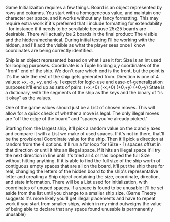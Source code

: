 Game Initializaiton requires a few things.
Board is an object represented by rows and columns.
You start with a homogeneous value, and maintain one character per space, and it works without any fancy formatting.
This may require extra work if it's preferred that I include formatting for extendability - for instance if it needs to be scrollable because 25x25 boards are desirable.
There will actually be 2 boards in the final product: The visible and the hidden/mechanical. During initial testing I'll be working with the hidden, and I'll add the visible as what the player sees once I know coordinates are being correctly identified.

Ship is an object represented based on what I use it for:
Size is an Int used for looping purposes.
Coordinate is a Tuple holding x,y coordinates of the "front" end of the ship. We don't care which end is the front, but the point is it's the side the rest of the ship gets generated from.
Direction is one of 4 values: +x, -x, +y, and -y. I expect for logic-use and ease-of-generalization purposes it'll end up as sets of pairs: (+x,+0) (-x,+0) (+0,+y) (+0,-y)
State is a dictionary, with the segments of the ship as the keys and the binary of "is it okay" as the values.

One of the game values should just be a List of chosen moves. This will allow for a quick check of whether a move is legal. The only illegal moves are "off the edge of the board" and "spaces you've already picked."

Starting from the largest ship, it'll pick a random value on the x and y axes and compare it with a List we make of used spaces. If it's not in there, that'll be the provisional Coordinate value for the ship.
Then it'll pick a direction at random from the 4 options. It'll run a for loop for (Size - 1) spaces offset in that direction or until it hits an illegal space. If it hits an illegal space it'll try the next direction in line until it's tried all 4 or has looped the full Size without hitting anything.
If it is able to find the full size of the ship worth of contiguous empty spaces that are all on the board, it'll put the ship there for real, changing the letters of the hidden board to the ship's representative letter and creating a Ship object containing the size, coordinate, direction, and state information.
There will be a List used for initialization, with coordinates of unused spaces. If a space is found to be unusable it'll be set aside from the list until you change to a smaller ship size. (Game Theory suggests it's more likely you'll get illegal placements and have to repeat work if you start from smaller ships, which in my mind outweighs the value of being able to declare that any space found unusable is permanently unusable)